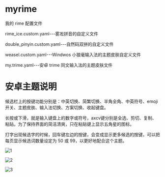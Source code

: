 # myrime

我的 rime 配置文件

rime_ice.custom.yaml---雾凇拼音的自定义文件

double_pinyin.custom.yaml---自然码双拼的自定义文件

weasel.custom.yaml---Windwos 小狼毫输入法的主题皮肤自定义文件

my.trime.yaml---安卓 trime 同文输入法的主题皮肤文件

# 安卓主题说明

候选栏上的按键功能分别是：中英切换、简繁切换、半角全角、中英符号、emoji开关、主题皮肤、输入法切换、方案切换、收起键盘。

长按或下滑，就是输入键盘上的数字或符号，axcv键分别是全选、剪切、复制、粘贴，为了保持界面的简洁清爽，只在粘贴键上显示五角星的图标。

打字出现候选字的时候，回车键左边的按键，会变成显示更多候选的按键，可以把每页显示候选词数量设定为 50 或 99，以更好地配合这个主题。


![1](https://github.com/chwt163/myrime/assets/70951194/c05725b1-d592-4de8-b5dc-2123c3ba1129)


![2](https://github.com/chwt163/myrime/assets/70951194/1d1a36f5-edd6-43a5-9db8-5934b93d5c62)


![3](https://github.com/chwt163/myrime/assets/70951194/a602d558-be95-4bc6-9114-b6db69dff4bb)
